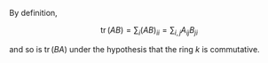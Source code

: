 By definition,

$$
\mathop{\mathrm{tr}}(AB) = \sum_{i} (AB)_{ii} = \sum_{i,j} A_{ij} B_{ji}
$$

and so is $\mathop{\mathrm{tr}}(BA)$ under the hypothesis that the ring $k$ is commutative.
